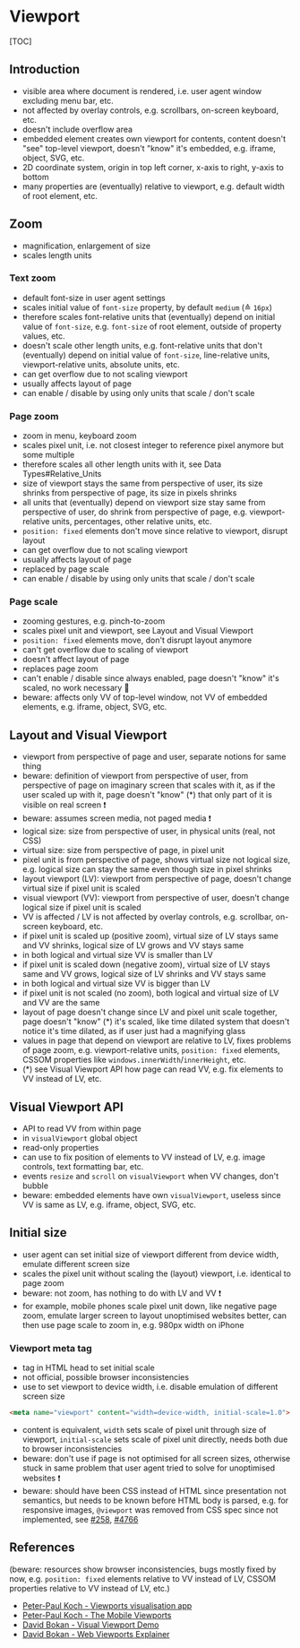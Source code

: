 # Viewport

[TOC]



## Introduction

- visible area where document is rendered, i.e. user agent window excluding menu bar, etc.
- not affected by overlay controls, e.g. scrollbars, on-screen keyboard, etc.
- doesn't include overflow area
- embedded element creates own viewport for contents, content doesn't "see" top-level viewport, doesn't "know" it's embedded, e.g. iframe, object, SVG, etc.
- 2D coordinate system, origin in top left corner, x-axis to right, y-axis to bottom
- many properties are (eventually) relative to viewport, e.g. default width of root element, etc.



## Zoom

- magnification, enlargement of size
- scales length units

### Text zoom

- default font-size in user agent settings
- scales initial value of `font-size` property, by default `medium` (≙ `16px`)
- therefore scales font-relative units that (eventually) depend on initial value of `font-size`, e.g. `font-size` of root element, outside of property values, etc.
- doesn't scale other length units, e.g. font-relative units that don't (eventually) depend on initial value of `font-size`, line-relative units, viewport-relative units, absolute units, etc.
- can get overflow due to not scaling viewport
- usually affects layout of page
- can enable / disable by using only units that scale / don't scale

### Page zoom

- zoom in menu, keyboard zoom
- scales pixel unit, i.e. not closest integer to reference pixel anymore but some multiple
- therefore scales all other length units with it, see Data Types#Relative_Units
- size of viewport stays the same from perspective of user, its size shrinks from perspective of page, its size in pixels shrinks
- all units that (eventually) depend on viewport size stay same from perspective of user, do shrink from perspective of page, e.g. viewport-relative units, percentages, other relative units, etc.
- `position: fixed` elements don't move since relative to viewport, disrupt layout
- can get overflow due to not scaling viewport
- usually affects layout of page
- replaced by page scale
- can enable / disable by using only units that scale / don't scale

### Page scale

- zooming gestures, e.g. pinch-to-zoom
- scales pixel unit and viewport, see Layout and Visual Viewport
- `position: fixed` elements move, don't disrupt layout anymore
- can't get overflow due to scaling of viewport
- doesn't affect layout of page
- replaces page zoom
- can't enable / disable since always enabled, page doesn't "know" it's scaled, no work necessary 🎉
- beware: affects only VV of top-level window, not VV of embedded elements, e.g. iframe, object, SVG, etc.



## Layout and Visual Viewport

- viewport from perspective of page and user, separate notions for same thing
- beware: definition of viewport from perspective of user, from perspective of page on imaginary screen that scales with it, as if the user scaled up with it, page doesn't "know" (\*) that only part of it is visible on real screen ❗️
- beware: assumes screen media, not paged media ❗️
- logical size: size from perspective of user, in physical units (real, not CSS)
- virtual size: size from perspective of page, in pixel unit
- pixel unit is from perspective of page, shows virtual size not logical size, e.g. logical size can stay the same even though size in pixel shrinks
- layout viewport (LV): viewport from perspective of page, doesn't change virtual size if pixel unit is scaled
- visual viewport (VV): viewport from perspective of user, doesn't change logical size if pixel unit is scaled
- VV is affected / LV is not affected by overlay controls, e.g. scrollbar, on-screen keyboard, etc.
- if pixel unit is scaled up (positive zoom), virtual size of LV stays same and VV shrinks, logical size of LV grows and VV stays same
- in both logical and virtual size VV is smaller than LV
- if pixel unit is scaled down (negative zoom), virtual size of LV stays same and VV grows, logical size of LV shrinks and VV stays same
- in both logical and virtual size VV is bigger than LV
- if pixel unit is not scaled (no zoom), both logical and virtual size of LV and VV are the same
- layout of page doesn't change since LV and pixel unit scale together, page doesn't "know" (\*) it's scaled, like time dilated system that doesn't notice it's time dilated, as if user just had a magnifying glass
- values in page that depend on viewport are relative to LV, fixes problems of page zoom, e.g. viewport-relative units, `position: fixed` elements, CSSOM properties like `windows.innerWidth`/`innerHeight`, etc.
- (\*) see Visual Viewport API how page can read VV, e.g. fix elements to VV instead of LV, etc.



## Visual Viewport API

- API to read VV from within page
- in `visualViewport` global object
- read-only properties
- can use to fix position of elements to VV instead of LV, e.g. image controls, text formatting bar, etc.
- events `resize` and `scroll` on `visualViewport` when VV changes, don't bubble
- beware: embedded elements have own `visualViewport`, useless since VV is same as LV, e.g. iframe, object, SVG, etc.



## Initial size

- user agent can set initial size of viewport different from device width, emulate different screen size
- scales the pixel unit without scaling the (layout) viewport, i.e. identical to page zoom
- beware: not zoom, has nothing to do with LV and VV ❗️
- for example, mobile phones scale pixel unit down, like negative page zoom, emulate larger screen to layout unoptimised websites better, can then use page scale to zoom in, e.g. 980px width on iPhone

### Viewport meta tag

- tag in HTML head to set initial scale
- not official, possible browser inconsistencies
- use to set viewport to device width, i.e. disable emulation of different screen size

```html
<meta name="viewport" content="width=device-width, initial-scale=1.0">
```

- content is equivalent, `width` sets scale of pixel unit through size of viewport, `initial-scale` sets scale of pixel unit directly, needs both due to browser inconsistencies
- beware: don't use if page is not optimised for all screen sizes, otherwise stuck in same problem that user agent tried to solve for unoptimised websites ❗️
- beware: should have been CSS instead of HTML since presentation not semantics, but needs to be known before HTML body is parsed, e.g. for responsive images, `@viewport` was removed from CSS spec since not implemented, see [#258](https://github.com/w3c/csswg-drafts/issues/258), [#4766](https://github.com/w3c/csswg-drafts/issues/4766)



## References

(beware: resources show browser inconsistencies, bugs mostly fixed by now, e.g. `position: fixed` elements relative to VV instead of LV, CSSOM properties relative to VV instead of LV, etc.)

- [Peter-Paul Koch - Viewports visualisation app](https://www.quirksmode.org/mobile/viewports/)
- [Peter-Paul Koch - The Mobile Viewports](https://www.youtube.com/watch?v=8J6EdpXdzqc)
- [David Bokan - Visual Viewport Demo](https://bokand.github.io/viewport/)
- [David Bokan - Web Viewports Explainer](https://github.com/bokand/bokand.github.io/blob/master/web_viewports_explainer.md)